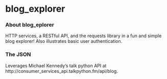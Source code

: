 # blog_explorer
<h3>About blog_eplorer</h3>
HTTP services, a RESTful API, and the requests library in a fun and simple blog explorer! Also illustrates basic user authentication.
<h3>The JSON</h3>
<p>Leverages Michael Kennedy’s talk python API at http://consumer_services_api.talkpython.fm/api/blog.</p>

